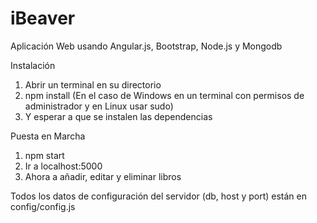 # iBeaver
Aplicación Web usando Angular.js, Bootstrap, Node.js y Mongodb

Instalación

1. Abrir un terminal en su directorio
2. npm install (En el caso de Windows en un terminal con permisos de administrador y en Linux usar sudo)
3. Y esperar a que se instalen las dependencias

Puesta en Marcha

1. npm start
2. Ir a localhost:5000
3. Ahora a añadir, editar y eliminar libros

Todos los datos de configuración del servidor (db, host y port) están en config/config.js






